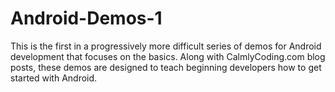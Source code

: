 Android-Demos-1
===============

This is the first in a progressively more difficult series of demos for Android development that focuses on the basics. Along with CalmlyCoding.com blog posts, these demos are designed to teach beginning developers how to get started with Android.